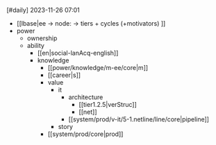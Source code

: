 [#daily]
2023-11-26
07:01

- [[lbase|ee -> node: -> tiers + cycles (+motivators) ]]
- power
	- ownership
	- ability
		- [[en|social-lanAcq-english]]
		- knowledge
			- [[power/knowledge/m-ee/core|m]]
			- [[career|s]]
			- value
				- it
					- architecture
						- [[tier1.2.5|verStruc]]
						- [[net]]
					- [[system/prod/v-it/5-1.netline/line/core|pipeline]]
				- story
			- [[system/prod/core|prod]]

